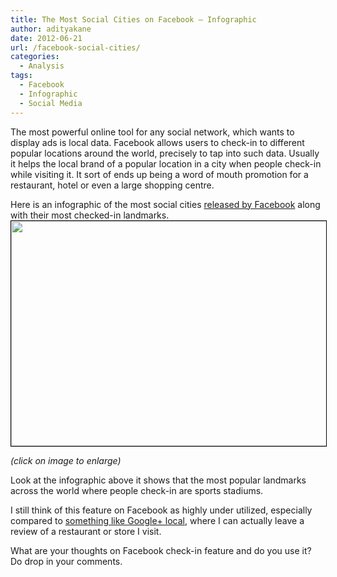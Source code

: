 ```yaml
---
title: The Most Social Cities on Facebook – Infographic
author: adityakane
date: 2012-06-21
url: /facebook-social-cities/
categories:
  - Analysis
tags:
  - Facebook
  - Infographic
  - Social Media
---
```

The most powerful online tool for any social network, which wants to display ads is local data. Facebook allows users to check-in to different popular locations around the world, precisely to tap into such data. Usually it helps the local brand of a popular location in a city when people check-in while visiting it. It sort of ends up being a word of mouth promotion for a restaurant, hotel or even a large shopping centre.

Here is an infographic of the most social cities <a href="http://newsroom.fb.com/News/Social-Landmarks-Around-the-World-17e.aspx" onclick="_gaq.push(['_trackEvent', 'outbound-article', 'http://newsroom.fb.com/News/Social-Landmarks-Around-the-World-17e.aspx', 'released by Facebook']);" >released by Facebook</a> along with their most checked-in landmarks. [<img class=" wp-image-58889 alignnone" style="border: 1px solid black;" title="Social Landmarks on Facebook" src="http://cdn.devilsworkshop.org/files/2012/06/Facebook_social_Cities.jpg" alt="" width="600" height="360" />][1]

*(click on image to enlarge)*

Look at the infographic above it shows that the most popular landmarks across the world where people check-in are sports stadiums.

I still think of this feature on Facebook as highly under utilized, especially compared to [something like Google+ local][2], where I can actually leave a review of a restaurant or store I visit.

What are your thoughts on Facebook check-in feature and do you use it? Do drop in your comments.

 [1]: http://cdn.devilsworkshop.org/files/2012/06/Facebook_social_Cities.jpg
 [2]: http://devilsworkshop.org/google-local-users-rate-local-businesses/

